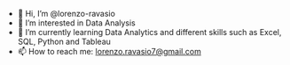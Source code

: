 - 👋 Hi, I’m @lorenzo-ravasio
- 👀 I’m interested in Data Analysis
- 🌱 I’m currently learning Data Analytics and different skills such as Excel, SQL, Python and Tableau
- 📫 How to reach me: lorenzo.ravasio7@gmail.com

<!---
lorenzo-ravasio/lorenzo-ravasio is a ✨ special ✨ repository because its `README.md` (this file) appears on your GitHub profile.
You can click the Preview link to take a look at your changes.
--->

